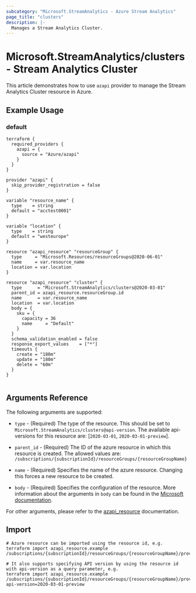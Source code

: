 ```yaml
---
subcategory: "Microsoft.StreamAnalytics - Azure Stream Analytics"
page_title: "clusters"
description: |-
  Manages a Stream Analytics Cluster.
---
```


# Microsoft.StreamAnalytics/clusters - Stream Analytics Cluster

This article demonstrates how to use `azapi` provider to manage the Stream Analytics Cluster resource in Azure.



## Example Usage

### default

```hcl
terraform {
  required_providers {
    azapi = {
      source = "Azure/azapi"
    }
  }
}

provider "azapi" {
  skip_provider_registration = false
}

variable "resource_name" {
  type    = string
  default = "acctest0001"
}

variable "location" {
  type    = string
  default = "westeurope"
}

resource "azapi_resource" "resourceGroup" {
  type     = "Microsoft.Resources/resourceGroups@2020-06-01"
  name     = var.resource_name
  location = var.location
}

resource "azapi_resource" "cluster" {
  type      = "Microsoft.StreamAnalytics/clusters@2020-03-01"
  parent_id = azapi_resource.resourceGroup.id
  name      = var.resource_name
  location  = var.location
  body = {
    sku = {
      capacity = 36
      name     = "Default"
    }
  }
  schema_validation_enabled = false
  response_export_values    = ["*"]
  timeouts {
    create = "180m"
    update = "180m"
    delete = "60m"
  }
}


```



## Arguments Reference

The following arguments are supported:

* `type` - (Required) The type of the resource. This should be set to `Microsoft.StreamAnalytics/clusters@api-version`. The available api-versions for this resource are: [`2020-03-01`, `2020-03-01-preview`].

* `parent_id` - (Required) The ID of the azure resource in which this resource is created. The allowed values are:  
  `/subscriptions/{subscriptionId}/resourceGroups/{resourceGroupName}`

* `name` - (Required) Specifies the name of the azure resource. Changing this forces a new resource to be created.

* `body` - (Required) Specifies the configuration of the resource. More information about the arguments in `body` can be found in the [Microsoft documentation](https://learn.microsoft.com/en-us/azure/templates/Microsoft.StreamAnalytics/clusters?pivots=deployment-language-terraform).

For other arguments, please refer to the [azapi_resource](https://registry.terraform.io/providers/Azure/azapi/latest/docs/resources/resource) documentation.

## Import

 ```shell
 # Azure resource can be imported using the resource id, e.g.
 terraform import azapi_resource.example /subscriptions/{subscriptionId}/resourceGroups/{resourceGroupName}/providers/Microsoft.StreamAnalytics/clusters/{resourceName}
 
 # It also supports specifying API version by using the resource id with api-version as a query parameter, e.g.
 terraform import azapi_resource.example /subscriptions/{subscriptionId}/resourceGroups/{resourceGroupName}/providers/Microsoft.StreamAnalytics/clusters/{resourceName}?api-version=2020-03-01-preview
 ```
